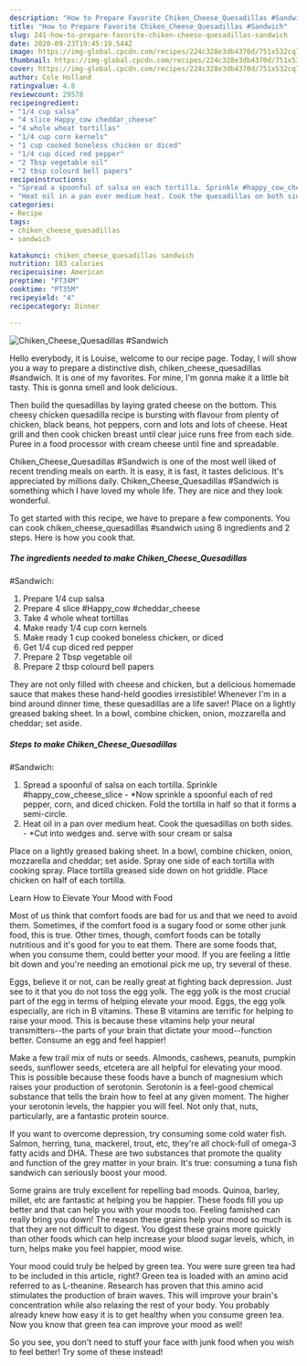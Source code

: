 ```yaml
---
description: "How to Prepare Favorite Chiken_Cheese_Quesadillas #Sandwich"
title: "How to Prepare Favorite Chiken_Cheese_Quesadillas #Sandwich"
slug: 241-how-to-prepare-favorite-chiken-cheese-quesadillas-sandwich
date: 2020-09-23T19:45:19.544Z
image: https://img-global.cpcdn.com/recipes/224c328e3db4370d/751x532cq70/chiken_cheese_quesadillas-sandwich-recipe-main-photo.jpg
thumbnail: https://img-global.cpcdn.com/recipes/224c328e3db4370d/751x532cq70/chiken_cheese_quesadillas-sandwich-recipe-main-photo.jpg
cover: https://img-global.cpcdn.com/recipes/224c328e3db4370d/751x532cq70/chiken_cheese_quesadillas-sandwich-recipe-main-photo.jpg
author: Cole Holland
ratingvalue: 4.8
reviewcount: 29578
recipeingredient:
- "1/4 cup salsa"
- "4 slice Happy_cow cheddar_cheese"
- "4 whole wheat tortillas"
- "1/4 cup corn kernels"
- "1 cup cooked boneless chicken or diced"
- "1/4 cup diced red pepper"
- "2 Tbsp vegetable oil"
- "2 tbsp colourd bell papers"
recipeinstructions:
- "Spread a spoonful of salsa on each tortilla. Sprinkle #happy_cow_cheese_slice *Now sprinkle a spoonful each of red pepper, corn, and diced chicken. Fold the tortilla in half so that it forms a semi-circle."
- "Heat oil in a pan over medium heat. Cook the quesadillas on both sides. *Cut into wedges and. serve with sour cream or salsa"
categories:
- Recipe
tags:
- chiken_cheese_quesadillas
- sandwich

katakunci: chiken_cheese_quesadillas sandwich 
nutrition: 103 calories
recipecuisine: American
preptime: "PT34M"
cooktime: "PT35M"
recipeyield: "4"
recipecategory: Dinner

---
```



![Chiken_Cheese_Quesadillas
#Sandwich](https://img-global.cpcdn.com/recipes/224c328e3db4370d/751x532cq70/chiken_cheese_quesadillas-sandwich-recipe-main-photo.jpg)

Hello everybody, it is Louise, welcome to our recipe page. Today, I will show you a way to prepare a distinctive dish, chiken_cheese_quesadillas
#sandwich. It is one of my favorites. For mine, I'm gonna make it a little bit tasty. This is gonna smell and look delicious.

Then build the quesadillas by laying grated cheese on the bottom. This cheesy chicken quesadilla recipe is bursting with flavour from plenty of chicken, black beans, hot peppers, corn and lots and lots of cheese. Heat grill and then cook chicken breast until clear juice runs free from each side. Puree in a food processor with cream cheese until fine and spreadable.

Chiken_Cheese_Quesadillas
#Sandwich is one of the most well liked of recent trending meals on earth. It is easy, it is fast, it tastes delicious. It's appreciated by millions daily. Chiken_Cheese_Quesadillas
#Sandwich is something which I have loved my whole life. They are nice and they look wonderful.


To get started with this recipe, we have to prepare a few components. You can cook chiken_cheese_quesadillas
#sandwich using 8 ingredients and 2 steps. Here is how you cook that.

<!--inarticleads1-->

##### The ingredients needed to make Chiken_Cheese_Quesadillas
#Sandwich:

1. Prepare 1/4 cup salsa
1. Prepare 4 slice #Happy_cow #cheddar_cheese
1. Take 4 whole wheat tortillas
1. Make ready 1/4 cup corn kernels
1. Make ready 1 cup cooked boneless chicken, or diced
1. Get 1/4 cup diced red pepper
1. Prepare 2 Tbsp vegetable oil
1. Prepare 2 tbsp colourd bell papers


They are not only filled with cheese and chicken, but a delicious homemade sauce that makes these hand-held goodies irresistible! Whenever I&#39;m in a bind around dinner time, these quesadillas are a life saver! Place on a lightly greased baking sheet. In a bowl, combine chicken, onion, mozzarella and cheddar; set aside. 

<!--inarticleads2-->

##### Steps to make Chiken_Cheese_Quesadillas
#Sandwich:

1. Spread a spoonful of salsa on each tortilla. Sprinkle #happy_cow_cheese_slice - *Now sprinkle a spoonful each of red pepper, corn, and diced chicken. Fold the tortilla in half so that it forms a semi-circle.
1. Heat oil in a pan over medium heat. Cook the quesadillas on both sides. - *Cut into wedges and. serve with sour cream or salsa


Place on a lightly greased baking sheet. In a bowl, combine chicken, onion, mozzarella and cheddar; set aside. Spray one side of each tortilla with cooking spray. Place tortilla greased side down on hot griddle. Place chicken on half of each tortilla. 

Learn How to Elevate Your Mood with Food


Most of us think that comfort foods are bad for us and that we need to avoid them. Sometimes, if the comfort food is a sugary food or some other junk food, this is true. Other times, though, comfort foods can be totally nutritious and it's good for you to eat them. There are some foods that, when you consume them, could better your mood. If you are feeling a little bit down and you're needing an emotional pick me up, try several of these.

Eggs, believe it or not, can be really great at fighting back depression. Just see to it that you do not toss the egg yolk. The egg yolk is the most crucial part of the egg in terms of helping elevate your mood. Eggs, the egg yolk especially, are rich in B vitamins. These B vitamins are terrific for helping to raise your mood. This is because these vitamins help your neural transmitters--the parts of your brain that dictate your mood--function better. Consume an egg and feel happier!

Make a few trail mix of nuts or seeds. Almonds, cashews, peanuts, pumpkin seeds, sunflower seeds, etcetera are all helpful for elevating your mood. This is possible because these foods have a bunch of magnesium which raises your production of serotonin. Serotonin is a feel-good chemical substance that tells the brain how to feel at any given moment. The higher your serotonin levels, the happier you will feel. Not only that, nuts, particularly, are a fantastic protein source.

If you want to overcome depression, try consuming some cold water fish. Salmon, herring, tuna, mackerel, trout, etc, they're all chock-full of omega-3 fatty acids and DHA. These are two substances that promote the quality and function of the grey matter in your brain. It's true: consuming a tuna fish sandwich can seriously boost your mood. 

Some grains are truly excellent for repelling bad moods. Quinoa, barley, millet, etc are fantastic at helping you be happier. These foods fill you up better and that can help you with your moods too. Feeling famished can really bring you down! The reason these grains help your mood so much is that they are not difficult to digest. You digest these grains more quickly than other foods which can help increase your blood sugar levels, which, in turn, helps make you feel happier, mood wise.

Your mood could truly be helped by green tea. You were sure green tea had to be included in this article, right? Green tea is loaded with an amino acid referred to as L-theanine. Research has proven that this amino acid stimulates the production of brain waves. This will improve your brain's concentration while also relaxing the rest of your body. You probably already knew how easy it is to get healthy when you consume green tea. Now you know that green tea can improve your mood as well!

So you see, you don't need to stuff your face with junk food when you wish to feel better! Try some of these instead!

